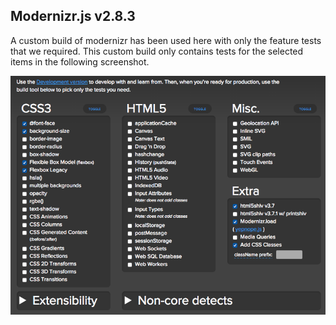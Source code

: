 ## Modernizr.js v2.8.3

A custom build of modernizr has been used here with only the feature 
tests that we required. This custom build only contains tests for the
selected items in the following screenshot.

![Modernizr custom build](modernizr.custom-selected-tests.png)

